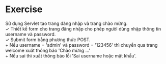 # Exercise

Sử dụng Servlet tạo trang đăng nhập và trang chào mừng.\
✓ Thiết kế form cho trang đăng nhập cho phép người dùng nhập thông tin username và password.\
✓ Submit form bằng phương thức POST.\
    + Nếu username = 'admin' và password = '123456' thì chuyển qua trang welcome xuất thông báo 'Chào mừng ...'\
    + Nếu sai thì xuất thông báo lỗi 'Sai username hoặc mật khẩu'.